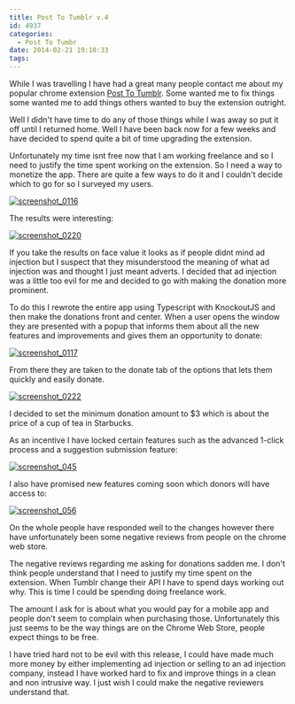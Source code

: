 ```yaml
---
title: Post To Tumblr v.4
id: 4937
categories:
  - Post To Tumbr
date: 2014-02-21 19:10:33
tags:
---
```


While I was travelling I have had a great many people contact me about my popular chrome extension [Post To Tumblr](https://chrome.google.com/webstore/detail/post-to-tumblr/dbpicbbcpanckagpdjflgojlknomoiah?hl=en). Some wanted me to fix things some wanted me to add things others wanted to buy the extension outright.

Well I didn't have time to do any of those things while I was away so put it off until I returned home. Well I have been back now for a few weeks and have decided to spend quite a bit of time upgrading the extension.

Unfortunately my time isnt free now that I am working freelance and so I need to justify the time spent working on the extension. So I need a way to monetize the app. There are quite a few ways to do it and I couldn't decide which to go for so I surveyed my users.

[![screenshot_0116](https://www.mikecann.co.uk/wp-content/uploads/2014/03/screenshot_0116.png)](https://www.mikecann.co.uk/wp-content/uploads/2014/03/screenshot_0116.png)

The results were interesting:

[![screenshot_0220](https://www.mikecann.co.uk/wp-content/uploads/2014/03/screenshot_0220.png)](https://www.mikecann.co.uk/wp-content/uploads/2014/03/screenshot_0220.png)

If you take the results on face value it looks as if people didnt mind ad injection but I suspect that they misunderstood the meaning of what ad injection was and thought I just meant adverts. I decided that ad injection was a little too evil for me and decided to go with making the donation more prominent.

To do this I rewrote the entire app using Typescript with KnockoutJS and then make the donations front and center. When a user opens the window they are presented with a popup that informs them about all the new features and improvements and gives them an opportunity to donate:

[![screenshot_0117](https://www.mikecann.co.uk/wp-content/uploads/2014/03/screenshot_0117.png)](https://www.mikecann.co.uk/wp-content/uploads/2014/03/screenshot_0117.png)

From there they are taken to the donate tab of the options that lets them quickly and easily donate.

[![screenshot_0222](https://www.mikecann.co.uk/wp-content/uploads/2014/03/screenshot_0222.png)](https://www.mikecann.co.uk/wp-content/uploads/2014/03/screenshot_0222.png)

I decided to set the minimum donation amount to $3 which is about the price of a cup of tea in Starbucks.

As an incentive I have locked certain features such as the advanced 1-click process and a suggestion submission feature:

[![screenshot_045](https://www.mikecann.co.uk/wp-content/uploads/2014/03/screenshot_045.png)](https://www.mikecann.co.uk/wp-content/uploads/2014/03/screenshot_045.png)

I also have promised new features coming soon which donors will have access to:

[![screenshot_056](https://www.mikecann.co.uk/wp-content/uploads/2014/03/screenshot_056.png)](https://www.mikecann.co.uk/wp-content/uploads/2014/03/screenshot_056.png)

On the whole people have responded well to the changes however there have unfortunately been some negative reviews from people on the chrome web store.

The negative reviews regarding me asking for donations sadden me. I don't think people understand that I need to justify my time spent on the extension. When Tumblr change their API I have to spend days working out why. This is time I could be spending doing freelance work.

The amount I ask for is about what you would pay for a mobile app and people don't seem to complain when purchasing those. Unfortunately this just seems to be the way things are on the Chrome Web Store, people expect things to be free.

I have tried hard not to be evil with this release, I could have made much more money by either implementing ad injection or selling to an ad injection company, instead I have worked hard to fix and improve things in a clean and non intrusive way. I just wish I could make the negative reviewers understand that.